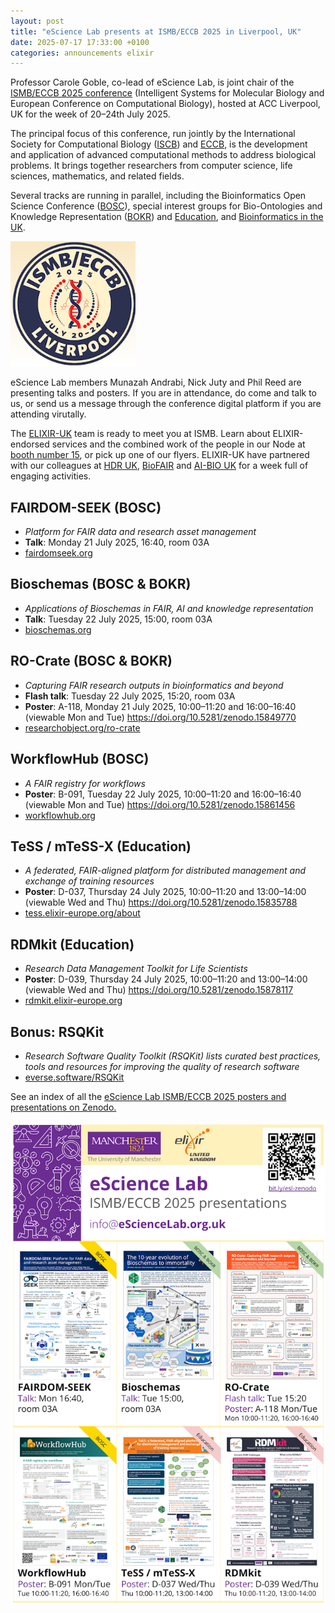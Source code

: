 ```yaml
---
layout: post
title: "eScience Lab presents at ISMB/ECCB 2025 in Liverpool, UK"
date: 2025-07-17 17:33:00 +0100
categories: announcements elixir
---
```


Professor Carole Goble, co-lead of eScience Lab, is joint chair of the [ISMB/ECCB 2025 conference](https://www.iscb.org/ismbeccb2025/home) (Intelligent Systems for Molecular Biology and European Conference on Computational Biology), hosted at ACC Liverpool, UK for the week of 20–24th July 2025. 

The principal focus of this conference, run jointly by the International Society for Computational Biology ([ISCB](https://www.iscb.org/)) and [ECCB](https://eccb.org/), is the development and application of advanced computational methods to address biological problems. It brings together researchers from computer science, life sciences, mathematics, and related fields. 

Several tracks are running in parallel, including the Bioinformatics Open Science Conference ([BOSC](https://www.iscb.org/ismbeccb2025/programme-agenda/scientific-programme/bosc)), special interest groups for Bio-Ontologies and Knowledge Representation ([BOKR](https://www.iscb.org/ismbeccb2025/programme-agenda/scientific-programme/bokr)) and [Education](https://www.iscb.org/ismbeccb2025/programme-agenda/scientific-programme/education), and [Bioinformatics in the UK](https://www.iscb.org/ismbeccb2025/programme-agenda/scientific-programme/uk).

![ISMB/ECCB logo](/images/posts_images/ismb-eccb-2025-logo.png)

eScience Lab members Munazah Andrabi, Nick Juty and Phil Reed are presenting talks and posters. If you are in attendance, do come and talk to us, or send us a message through the conference digital platform if you are attending virutally. 

The [ELIXIR-UK](http://elixiruknode.org/) team is ready to meet you at ISMB. Learn about ELIXIR-endorsed services and the combined work of the people in our Node at [booth number 15](https://www.iscb.org/ismbeccb2025/exhibitors-sponsors/exhibitors), or pick up one of our flyers. ELIXIR-UK have partnered with our colleagues at [HDR UK](https://wwww.hdruk.ac.uk/), [BioFAIR](https://biofair.uk/) and [AI-BIO UK](https://aibio.ac.uk/) for a week full of engaging activities. 

## FAIRDOM-SEEK (BOSC)

- _Platform for FAIR data and research asset management_
- **Talk**: Monday 21 July 2025, 16:40, room 03A
- [fairdomseek.org](https://fairdomseek.org/)

## Bioschemas (BOSC & BOKR)

- _Applications of Bioschemas in FAIR, AI and knowledge representation_
- **Talk**: Tuesday 22 July 2025, 15:00, room 03A
- [bioschemas.org](https://bioschemas.org/)

## RO-Crate (BOSC & BOKR)

- _Capturing FAIR research outputs in bioinformatics and beyond_
- **Flash talk**: Tuesday 22 July 2025, 15:20, room 03A
- **Poster**: A-118, Monday 21 July 2025, 10:00–11:20 and 16:00–16:40 (viewable Mon and Tue) <https://doi.org/10.5281/zenodo.15849770>
- [researchobject.org/ro-crate](https://www.researchobject.org/ro-crate/)

## WorkflowHub (BOSC)

- _A FAIR registry for workflows_
- **Poster**: B-091, Tuesday 22 July 2025, 10:00–11:20 and 16:00–16:40 (viewable Mon and Tue) <https://doi.org/10.5281/zenodo.15861456>
- [workflowhub.org](https://workflowhub.org/)

## TeSS / mTeSS-X (Education)

- _A federated, FAIR-aligned platform for distributed management and exchange of training resources_
- **Poster**: D-037, Thursday 24 July 2025, 10:00–11:20 and 13:00–14:00 (viewable Wed and Thu) <https://doi.org/10.5281/zenodo.15835788>
- [tess.elixir-europe.org/about](https://tess.elixir-europe.org/about)

## RDMkit (Education)

- _Research Data Management Toolkit for Life Scientists_
- **Poster**: D-039, Thursday 24 July 2025, 10:00–11:20 and 13:00–14:00 (viewable Wed and Thu) <https://doi.org/10.5281/zenodo.15878117>
- [rdmkit.elixir-europe.org](https://rdmkit.elixir-europe.org/)

## Bonus: RSQKit

- _Research Software Quality Toolkit (RSQKit) lists curated best practices, tools and resources for improving the quality of research software_
- [everse.software/RSQKit](https://everse.software/RSQKit/)

See an index of all the [eScience Lab ISMB/ECCB 2025 posters and presentations on Zenodo.](https://doi.org/10.5281/zenodo.15830546)

[![Index of our flyers at ISMB/ECCB 2025](/images/posts_images/ismb-eccb-2025-flyers.png)](https://doi.org/10.5281/zenodo.15830546)
